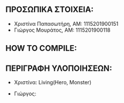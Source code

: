 ## ΠΡΟΣΩΠΙΚΑ ΣΤΟΙΧΕΙΑ:
-   Χριστίνα Παπασωτήρη, AM: 1115201900151
-   Γιώργος Μουράτος, ΑΜ: 1115201900118

## HOW TO COMPILE:



## ΠΕΡΙΓΡΑΦΗ ΥΛΟΠΟΙΗΣΕΩΝ:
- Χριστίνα: Living(Hero, Monster)

- Γιώργος:


